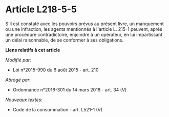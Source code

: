 # Article L218-5-5

S'il est constaté avec les pouvoirs prévus au présent livre, un manquement ou une infraction, les agents mentionnés à
l'article L. 215-1 peuvent, après une procédure contradictoire, enjoindre à un opérateur, en lui impartissant un délai
raisonnable, de se conformer à ses obligations.

**Liens relatifs à cet article**

_Modifié par_:

  - Loi n°2015-990 du 6 août 2015 - art. 210

_Abrogé par_:

  - Ordonnance n°2016-301 du 14 mars 2016 - art. 34 (V)

_Nouveaux textes_:

  - Code de la consommation - art. L521-1 (V)

